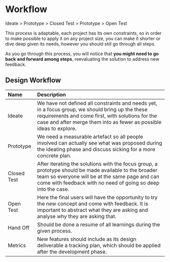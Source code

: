 # Workflow

Ideate &gt; Prototype &gt; Closed Test &gt; Prototype &gt; Open Test 

This process is adaptable, each project has its own constraints, so in order to make possible to apply it on any project size, you can make it shorter or dive deep given its needs, however you should still go through all steps.

As you go through this process, you will notice that **you might need to go back and forward among steps**, reevaluating the solution to address new feedback.

## Design Workflow

| Name | Description |
| :--- | :--- |
| Ideate | We have not defined all constraints and needs yet, in a focus group, we should bring up the these requirements and come first, with solutions for the case and after merge them into as fewer as possible ideas to explore. |
| Prototype | We need a measurable artefact so all people involved can actually see what was proposed during the ideating phase and discuss sicking for a more concrete plan. |
| Closed Test | After iterating the solutions with the focus group, a prototype should be made available to the broader team so everyone will be at the same page and can come with feedback with no need of going so deep into the case. |
| Open Test | Here the final users will have the opportunity to try the new concept and come with feedback. It is important to abstract what they are asking and analyse why they are asking that. |
| Hand Off | Should be done a resume of all learnings during the given process. |
| Metrics | New features should include as its design deliverable a tracking plan, which should be applied after the development phase. |

